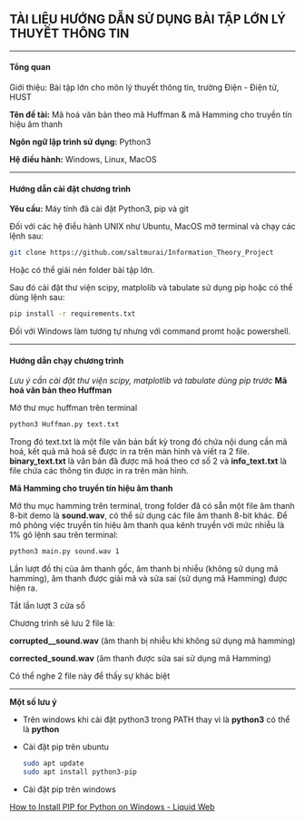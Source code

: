 ## TÀI LIỆU HƯỚNG DẪN SỬ DỤNG BÀI TẬP LỚN LÝ THUYẾT THÔNG TIN

---

#### Tổng quan

Giới thiệu: Bài tập lớn cho môn lý thuyết thông tin, trường Điện - Điện tử, HUST 

**Tên đề tài:** Mã hoá văn bản theo mã Huffman & mã Hamming cho truyền tín hiệu âm thanh

**Ngôn ngữ lập trình sử dụng:** Python3

**Hệ điều hành:** Windows, Linux, MacOS

---

#### Hướng dẫn cài đặt chương trình

**Yêu cầu:** Máy tính đã cài đặt Python3, pip và git

Đối với các hệ điều hành UNIX như Ubuntu, MacOS mở terminal và chạy các lệnh sau:

```bash
git clone https://github.com/saltmurai/Information_Theory_Project
```

Hoặc có thể giải nén folder bài tập lớn.

Sau đó cài đặt thư viện scipy, matplolib và tabulate sử dụng pip hoặc có thể dùng lệnh sau:

```bash
pip install -r requirements.txt
```

Đối với Windows làm tương tự nhưng với command promt hoặc powershell.

---

#### Hướng dẫn chạy chương trình
*Lưu ý cần cài đặt thư viện scipy, matplotlib và tabulate dùng pip trước*
**Mã hoá văn bản theo Huffman**

Mở thư mục huffman trên terminal

```bash
python3 Huffman.py text.txt
```

Trong đó text.txt là một file văn bản bất kỳ trong đó chứa nội dung cần mã hoá, kết quả mã hoá sẽ được in ra trên màn hình và viết ra 2 file. **binary_text.txt** là văn bản đã được mã hoá theo cơ số 2 và **info_text.txt** là file chứa các thông tin được in ra trên màn hình. 

**Mã Hamming cho truyền tín hiệu âm thanh**

Mở thu mục hamming trên terminal, trong folder đã có sẵn một file âm thanh 8-bit demo là **sound.wav**, có thể sử dụng các file âm thanh 8-bit khác. Để mô phỏng việc truyền tín hiệu âm thanh qua kênh truyền với mức nhiễu là 1% gõ lệnh sau trên terminal:

```bash
python3 main.py sound.wav 1
```

Lần lượt đồ thị của âm thanh gốc, âm thanh bị nhiễu (không sử dụng mã hamming), âm thanh được giải mã và sửa sai (sử dụng mã Hamming) được hiện ra. 

Tắt lần lượt 3 cửa sổ

Chương trình sẽ lưu 2 file là:

**corrupted__sound.wav** (âm thanh bị nhiễu khi không sử dụng mã hamming)

**corrected_sound.wav** (âm thanh được sửa sai sử dụng mã Hamming)

Có thể nghe 2 file này để thấy sự khác biệt

---

**Một số lưu ý**

- Trên windows khi cài đặt python3 trong PATH thay vì là **python3** có thể là **python**

- Cài đặt pip trên ubuntu
  
  ```bash
  sudo apt update
  sudo apt install python3-pip
  ```

- Cài đặt pip trên windows

[How to Install PIP for Python on Windows - Liquid Web](https://www.liquidweb.com/kb/install-pip-windows/)


